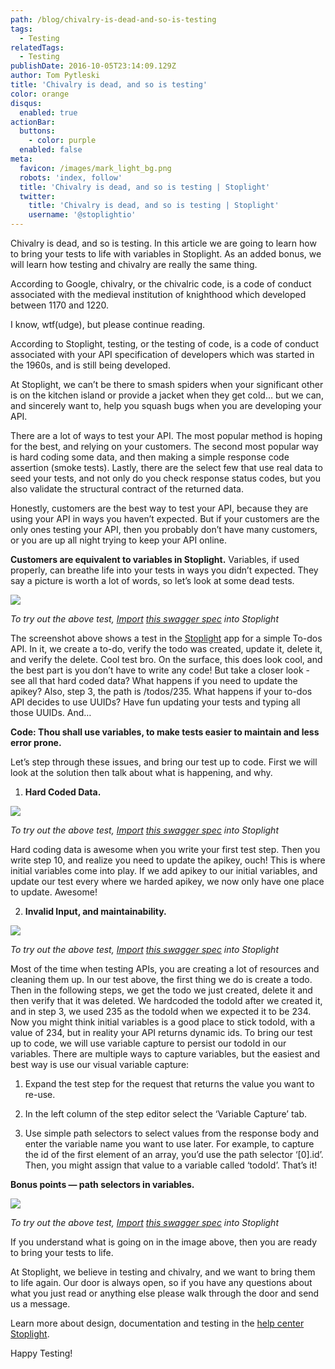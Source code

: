 ```yaml
---
path: /blog/chivalry-is-dead-and-so-is-testing
tags:
  - Testing
relatedTags:
  - Testing
publishDate: 2016-10-05T23:14:09.129Z
author: Tom Pytleski
title: 'Chivalry is dead, and so is testing'
color: orange
disqus:
  enabled: true
actionBar:
  buttons:
    - color: purple
  enabled: false
meta:
  favicon: /images/mark_light_bg.png
  robots: 'index, follow'
  title: 'Chivalry is dead, and so is testing | Stoplight'
  twitter:
    title: 'Chivalry is dead, and so is testing | Stoplight'
    username: '@stoplightio'
---
```

Chivalry is dead, and so is testing. In this article we are going to learn how to bring your tests to life with variables in Stoplight. As an added bonus, we will learn how testing and chivalry are really the same thing.

According to Google, chivalry, or the chivalric code, is a code of conduct associated with the medieval institution of knighthood which developed between 1170 and 1220.

I know, wtf(udge), but please continue reading.

According to Stoplight, testing, or the testing of code, is a code of conduct associated with your API specification of developers which was started in the 1960s, and is still being developed.

At Stoplight, we can’t be there to smash spiders when your significant other is on the kitchen island or provide a jacket when they get cold… but we can, and sincerely want to, help you squash bugs when you are developing your API.

There are a lot of ways to test your API. The most popular method is hoping for the best, and relying on your customers. The second most popular way is hard coding some data, and then making a simple response code assertion (smoke tests). Lastly, there are the select few that use real data to seed your tests, and not only do you check response status codes, but you also validate the structural contract of the returned data.

Honestly, customers are the best way to test your API, because they are using your API in ways you haven’t expected. But if your customers are the only ones testing your API, then you probably don’t have many customers, or you are up all night trying to keep your API online.

**Customers are equivalent to variables in Stoplight.** Variables, if used properly, can breathe life into your tests in ways you didn’t expected. They say a picture is worth a lot of words, so let’s look at some dead tests.

![](https://cdn-images-1.medium.com/max/3200/0*D7OMQYjOHt3rn-6u.)

*To try out the above test, [Import](https://help.stoplight.io/docs/basics/creating-or-importing-a-new-api) [this swagger spec](https://api.stoplight.io/v1/versions/7s7aRW9kYkZsjcRgL/export/stoplight.json) into Stoplight*

The screenshot above shows a test in the [Stoplight](https://app.stoplight.io) app for a simple To-dos API. In it, we create a to-do, verify the todo was created, update it, delete it, and verify the delete. Cool test bro. On the surface, this does look cool, and the best part is you don’t have to write any code! But take a closer look - see all that hard coded data? What happens if you need to update the apikey? Also, step 3, the path is /todos/235. What happens if your to-dos API decides to use UUIDs? Have fun updating your tests and typing all those UUIDs. And…

**Code: Thou shall use variables, to make tests easier to maintain and less error prone.**

Let’s step through these issues, and bring our test up to code. First we will look at the solution then talk about what is happening, and why.

1. **Hard Coded Data.**

![](https://cdn-images-1.medium.com/max/3200/0*H88tFMDSlaEsRdhF.)

*To try out the above test, [Import](https://help.stoplight.io/docs/basics/creating-or-importing-a-new-api) [this swagger spec](https://api.stoplight.io/v1/versions/pB8p56oTFBRZQiDEh/export/stoplight.json) into Stoplight*

Hard coding data is awesome when you write your first test step. Then you write step 10, and realize you need to update the apikey, ouch! This is where initial variables come into play. If we add apikey to our initial variables, and update our test every where we harded apikey, we now only have one place to update. Awesome!

2. **Invalid Input, and maintainability.**

![](https://cdn-images-1.medium.com/max/3200/0*9yoMickrEJAkRnYY.)

*To try out the above test, [Import](https://help.stoplight.io/docs/basics/creating-or-importing-a-new-api) [this swagger spec](https://api.stoplight.io/v1/versions/jJjjqLoniNWsBAGeD/export/stoplight.json) into Stoplight*

Most of the time when testing APIs, you are creating a lot of resources and cleaning them up. In our test above, the first thing we do is create a todo. Then in the following steps, we get the todo we just created, delete it and then verify that it was deleted. We hardcoded the todoId after we created it, and in step 3, we used 235 as the todoId when we expected it to be 234. Now you might think initial variables is a good place to stick todoId, with a value of 234, but in reality your API returns dynamic ids. To bring our test up to code, we will use variable capture to persist our todoId in our variables. There are multiple ways to capture variables, but the easiest and best way is use our visual variable capture:

1. Expand the test step for the request that returns the value you want to re-use.

1. In the left column of the step editor select the ‘Variable Capture’ tab.

1. Use simple path selectors to select values from the response body and enter the variable name you want to use later. For example, to capture the id of the first element of an array, you’d use the path selector ‘[0].id’. Then, you might assign that value to a variable called ‘todoId’. That’s it!

**Bonus points — path selectors in variables.**

![](https://cdn-images-1.medium.com/max/3200/0*yr5vm-P-Jg3NzkJJ.)

*To try out the above test, [Import](https://help.stoplight.io/docs/basics/creating-or-importing-a-new-api) [this swagger spec](https://api.stoplight.io/v1/versions/SXzwWdrfEPJcJABZg/export/stoplight.json) into Stoplight*

If you understand what is going on in the image above, then you are ready to bring your tests to life.

At Stoplight, we believe in testing and chivalry, and we want to bring them to life again. Our door is always open, so if you have any questions about what you just read or anything else please walk through the door and send us a message.

Learn more about design, documentation and testing in the [help center Stoplight](https://help.stoplight.io/).

Happy Testing!

